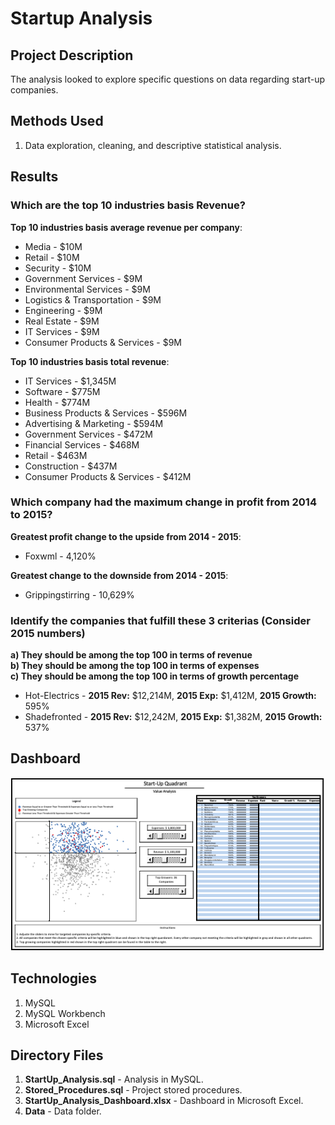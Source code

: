# Startup Analysis

## Project Description

The analysis looked to explore specific questions on data regarding start-up companies.

## Methods Used

1) Data exploration, cleaning, and descriptive statistical analysis.

## Results 

### Which are the top 10 industries basis Revenue? 

**Top 10 industries basis average revenue per company**:

* Media  - $10M
* Retail - $10M
* Security - $10M
* Government Services - $9M
* Environmental Services - $9M
* Logistics & Transportation - $9M
* Engineering - $9M
* Real Estate - $9M
* IT Services - $9M
* Consumer Products & Services - $9M

**Top 10 industries basis total revenue**:

* IT Services - $1,345M
* Software - $775M
* Health - $774M
* Business Products & Services - $596M
* Advertising & Marketing - $594M
* Government Services - $472M
* Financial Services - $468M
* Retail - $463M
* Construction - $437M
* Consumer Products & Services - $412M

### Which company had the maximum change in profit from 2014 to 2015?

**Greatest profit change to the upside from 2014 - 2015**:

* Foxwml - 4,120%

**Greatest change to the downside from 2014 - 2015**:

* Grippingstirring - 10,629%

### Identify the companies that fulfill these 3 criterias (Consider 2015 numbers)
**a) They should be among the top 100 in terms of revenue**<br>
**b) They should be among the top 100 in terms of expenses**<br>
**c) They should be among the top 100 in terms of growth percentage**<br>

* Hot-Electrics - **2015 Rev:** $12,214M, **2015 Exp:** $1,412M, **2015 Growth:** 595%
* Shadefronted - **2015 Rev:** $12,242M, **2015 Exp:** $1,382M, **2015 Growth:** 537% 

## Dashboard 

![](ReadMe_Images/Dash.png)

## Technologies 

1) MySQL
2) MySQL Workbench
3) Microsoft Excel

## Directory Files

1) **StartUp_Analysis.sql** - Analysis in MySQL.
2) **Stored_Procedures.sql** - Project stored procedures. 
3) **StartUp_Analysis_Dashboard.xlsx** - Dashboard in Microsoft Excel.
4) **Data** - Data folder.
